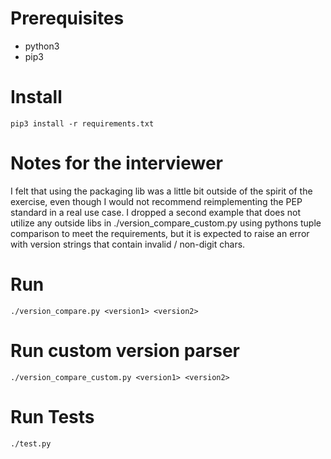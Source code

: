 # Prerequisites
- python3
- pip3

# Install 
`pip3 install -r requirements.txt`

# Notes for the interviewer 
I felt that using the packaging lib was a little bit outside of the spirit of the exercise, even though I would not recommend reimplementing the PEP standard in a real use case.
I dropped a second example that does not utilize any outside libs in ./version_compare_custom.py using pythons tuple comparison to meet the requirements, but it is expected to raise an error with version strings that contain invalid / non-digit chars.

# Run
`./version_compare.py <version1> <version2>`

# Run custom version parser
`./version_compare_custom.py <version1> <version2>`

# Run Tests
`./test.py`

